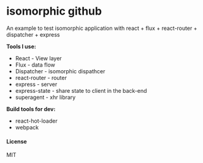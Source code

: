 isomorphic github
=================

An example to test isomorphic application with react + flux + react-router + dispatcher + express

**Tools I use:**

* React - View layer
* Flux - data flow
* Dispatcher - isomorphic dispathcer
* react-router - router
* express - server
* express-state - share state to client in the back-end
* superagent - xhr library

**Build tools for dev:**

* react-hot-loader
* webpack

#### License

MIT
